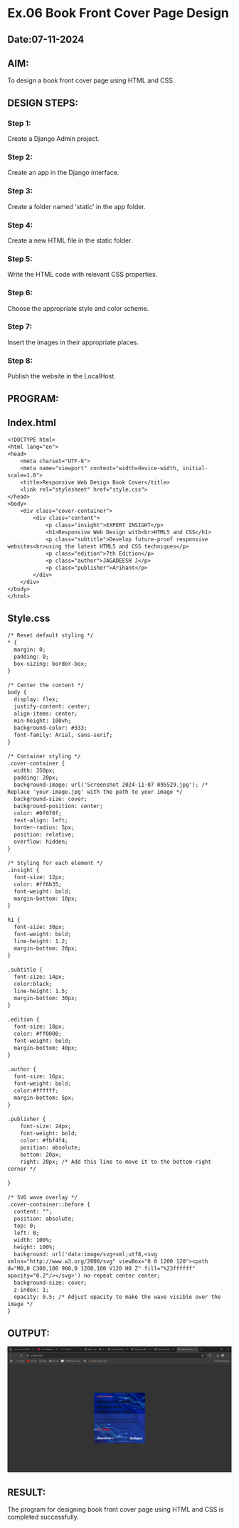 # Ex.06 Book Front Cover Page Design
## Date:07-11-2024

## AIM:
To design a book front cover page using HTML and CSS.

## DESIGN STEPS:

### Step 1:
Create a Django Admin project.

### Step 2:
Create an app in the Django interface.

### Step 3:
Create a folder named 'static' in the app folder.

### Step 4:
Create a new HTML file in the static folder.

### Step 5:
Write the HTML code with relevant CSS properties.

### Step 6:
Choose the appropriate style and color scheme.

### Step 7:
Insert the images in their appropriate places.

### Step 8:
Publish the website in the LocalHost.

## PROGRAM:

## Index.html
```
<!DOCTYPE html>
<html lang="en">
<head>
    <meta charset="UTF-8">
    <meta name="viewport" content="width=device-width, initial-scale=1.0">
    <title>Responsive Web Design Book Cover</title>
    <link rel="stylesheet" href="style.css">
</head>
<body>
    <div class="cover-container">
        <div class="content">
            <p class="insight">EXPERT INSIGHT</p>
            <h1>Responsive Web Design with<br>HTML5 and CSS</h1>
            <p class="subtitle">Develop future-proof responsive websites<br>using the latest HTML5 and CSS techniques</p>
            <p class="edition">7th Edition</p>
            <p class="author">JAGADEESH J</p>
            <p class="publisher">Arihant</p>
        </div>
    </div>
</body>
</html>
```

## Style.css
```
/* Reset default styling */
* {
  margin: 0;
  padding: 0;
  box-sizing: border-box;
}

/* Center the content */
body {
  display: flex;
  justify-content: center;
  align-items: center;
  min-height: 100vh;
  background-color: #333;
  font-family: Arial, sans-serif;
}

/* Container styling */
.cover-container {
  width: 350px;
  padding: 20px;
  background-image: url('Screenshot 2024-11-07 095529.jpg'); /* Replace 'your-image.jpg' with the path to your image */
  background-size: cover;
  background-position: center;
  color: #0f0f0f;
  text-align: left;
  border-radius: 5px;
  position: relative;
  overflow: hidden;
}

/* Styling for each element */
.insight {
  font-size: 12px;
  color: #ff6b35;
  font-weight: bold;
  margin-bottom: 10px;
}

h1 {
  font-size: 30px;
  font-weight: bold;
  line-height: 1.2;
  margin-bottom: 20px;
}

.subtitle {
  font-size: 14px;
  color:black;
  line-height: 1.5;
  margin-bottom: 30px;
}

.edition {
  font-size: 18px;
  color: #ff0000;
  font-weight: bold;
  margin-bottom: 40px;
}

.author {
  font-size: 16px;
  font-weight: bold;
  color:#ffffff;
  margin-bottom: 5px;
}

.publisher {
    font-size: 24px;
    font-weight: bold;
    color: #fbf4f4;
    position: absolute;
    bottom: 20px;
    right: 20px; /* Add this line to move it to the bottom-right corner */

}

/* SVG wave overlay */
.cover-container::before {
  content: "";
  position: absolute;
  top: 0;
  left: 0;
  width: 100%;
  height: 100%;
  background: url('data:image/svg+xml;utf8,<svg xmlns="http://www.w3.org/2000/svg" viewBox="0 0 1200 120"><path d="M0,0 C300,100 900,0 1200,100 V120 H0 Z" fill="%23ffffff" opacity="0.2"/></svg>') no-repeat center center;
  background-size: cover;
  z-index: 1;
  opacity: 0.5; /* Adjust opacity to make the wave visible over the image */
}
```


## OUTPUT:
![alt text](<Screenshot (10).png>)


## RESULT:
The program for designing book front cover page using HTML and CSS is completed successfully.

